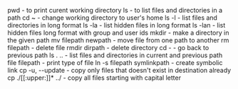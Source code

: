 pwd - to print curent working directory
ls - to list files and directories in a path
cd ~ - change working directory to user's home
ls -l - list files and directories in long format
ls -la - list hidden files in long format
ls -lan - list hidden files long format with group and user ids
mkdir <path> - make a directory in the given path
mv filepath newpath - move file from one path to another
rm filepath - delete file
rmdir dirpath - delete directory
cd - - go back to previous path
ls . .. - list files and directories in current and previous path
file filepath - print type of file
ln -s filepath symlinkpath - create symbolic link
cp -u, --update - copy only files that doesn't exist in destination already
cp ./[[:upper:]]* ../ - copy all files starting with capital letter
